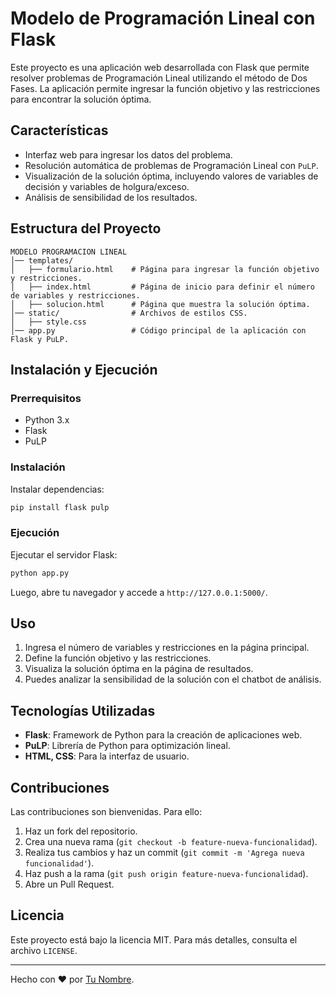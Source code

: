 # Modelo de Programación Lineal con Flask

Este proyecto es una aplicación web desarrollada con Flask que permite resolver problemas de Programación Lineal utilizando el método de Dos Fases. La aplicación permite ingresar la función objetivo y las restricciones para encontrar la solución óptima.

## Características
- Interfaz web para ingresar los datos del problema.
- Resolución automática de problemas de Programación Lineal con `PuLP`.
- Visualización de la solución óptima, incluyendo valores de variables de decisión y variables de holgura/exceso.
- Análisis de sensibilidad de los resultados.

## Estructura del Proyecto
```
MODELO PROGRAMACION LINEAL
│── templates/
│   ├── formulario.html    # Página para ingresar la función objetivo y restricciones.
│   ├── index.html         # Página de inicio para definir el número de variables y restricciones.
│   ├── solucion.html      # Página que muestra la solución óptima.
│── static/                # Archivos de estilos CSS.
│   ├── style.css
│── app.py                 # Código principal de la aplicación con Flask y PuLP.
```

## Instalación y Ejecución
### Prerrequisitos
- Python 3.x
- Flask
- PuLP

### Instalación

Instalar dependencias:
   ```sh
   pip install flask pulp
   ```

### Ejecución
Ejecutar el servidor Flask:
```sh
python app.py
```
Luego, abre tu navegador y accede a `http://127.0.0.1:5000/`.

## Uso
1. Ingresa el número de variables y restricciones en la página principal.
2. Define la función objetivo y las restricciones.
3. Visualiza la solución óptima en la página de resultados.
4. Puedes analizar la sensibilidad de la solución con el chatbot de análisis.

## Tecnologías Utilizadas
- **Flask**: Framework de Python para la creación de aplicaciones web.
- **PuLP**: Librería de Python para optimización lineal.
- **HTML, CSS**: Para la interfaz de usuario.

## Contribuciones
Las contribuciones son bienvenidas. Para ello:
1. Haz un fork del repositorio.
2. Crea una nueva rama (`git checkout -b feature-nueva-funcionalidad`).
3. Realiza tus cambios y haz un commit (`git commit -m 'Agrega nueva funcionalidad'`).
4. Haz push a la rama (`git push origin feature-nueva-funcionalidad`).
5. Abre un Pull Request.

## Licencia
Este proyecto está bajo la licencia MIT. Para más detalles, consulta el archivo `LICENSE`.

---
Hecho con ❤️ por [Tu Nombre](https://github.com/tu_usuario).

